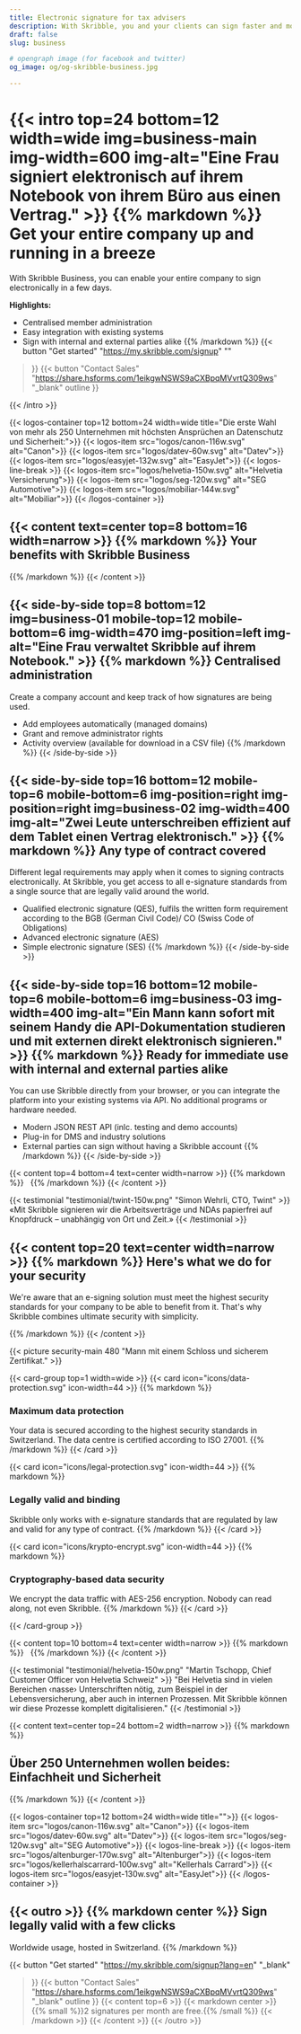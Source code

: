 ```yaml
---
title: Electronic signature for tax advisers
description: With Skribble, you and your clients can sign faster and more securely – from balance sheets to financial statements and tax arrangements.
draft: false
slug: business

# opengraph image (for facebook and twitter)
og_image: og/og-skribble-business.jpg

---
```

{{< intro top=24 bottom=12 width=wide img=business-main img-width=600 img-alt="Eine Frau signiert elektronisch auf ihrem Notebook von ihrem Büro aus einen Vertrag." >}}
{{% markdown %}}
Get your entire company
up and running in a breeze 
===============
With Skribble Business, you can enable your entire company to sign electronically in a few days.

**Highlights:**
- Centralised member administration
- Easy integration with existing systems
- Sign with internal and external parties alike
{{% /markdown %}}
{{< button
  "Get started"
  "https://my.skribble.com/signup"
  ""
>}}
{{< button
  "Contact Sales"
  "https://share.hsforms.com/1eikgwNSWS9aCXBpqMVvrtQ309ws"
  "_blank"
  outline
>}}

{{< /intro >}}


[//]: # (--------------------------------------------------------------------------------------------------------------)

{{< logos-container top=12 bottom=24 width=wide title="Die erste Wahl von mehr als 250 Unternehmen mit höchsten Ansprüchen an Datenschutz und Sicherheit:">}}
  {{< logos-item src="logos/canon-116w.svg" alt="Canon">}}
  {{< logos-item src="logos/datev-60w.svg" alt="Datev">}}
  {{< logos-item src="logos/easyjet-132w.svg" alt="EasyJet">}}
  {{< logos-line-break >}}
  {{< logos-item src="logos/helvetia-150w.svg" alt="Helvetia Versicherung">}}
  {{< logos-item src="logos/seg-120w.svg" alt="SEG Automotive">}}
  {{< logos-item src="logos/mobiliar-144w.svg" alt="Mobiliar">}}
{{< /logos-container >}}

[//]: # (--------------------------------------------------------------------------------------------------------------)

{{< content text=center top=8 bottom=16 width=narrow >}}
{{% markdown %}}
Your benefits
with Skribble Business
---
{{% /markdown %}}
{{< /content >}}

[//]: # (--------------------------------------------------------------------------------------------------------------)

{{< side-by-side top=8 bottom=12 img=business-01 mobile-top=12 mobile-bottom=6 img-width=470 img-position=left img-alt="Eine Frau verwaltet Skribble auf ihrem Notebook." >}}
{{% markdown %}}
Centralised
administration
---
Create a company account and keep track of how signatures are being used.

- Add employees automatically (managed domains)
- Grant and remove administrator rights
-  Activity overview (available for download in a CSV file)
{{% /markdown %}}
{{< /side-by-side >}}

[//]: # (--------------------------------------------------------------------------------------------------------------)

{{< side-by-side top=16 bottom=12 mobile-top=6 mobile-bottom=6 img-position=right img-position=right img=business-02 img-width=400 img-alt="Zwei Leute unterschreiben effizient auf dem Tablet einen Vertrag elektronisch." >}}
{{% markdown %}}
Any type of contract
covered
---
Different legal requirements may apply when it comes to signing contracts electronically. At Skribble, you get access to all e-signature standards from a single source that are legally valid around the world.
- Qualified electronic signature (QES), fulfils the written form requirement according to the BGB (German Civil Code)/ CO (Swiss Code of Obligations)
- Advanced electronic signature (AES)
- Simple electronic signature (SES)
{{% /markdown %}}
{{< /side-by-side >}}

{{< side-by-side top=16 bottom=12 mobile-top=6 mobile-bottom=6 img=business-03 img-width=400 img-alt="Ein Mann kann sofort mit seinem Handy die API-Dokumentation studieren und mit externen direkt elektronisch signieren." >}}
{{% markdown %}}
Ready for immediate use with internal and external parties alike
---
You can use Skribble directly from your browser, or you can integrate the platform into your existing systems via API. No additional programs or hardware needed.

- Modern JSON REST API (inlc. testing and demo accounts)
- Plug-in for DMS and industry solutions
- External parties can sign without having a Skribble account
{{% /markdown %}}
{{< /side-by-side >}}

{{< content top=4 bottom=4 text=center width=narrow >}}
{{% markdown %}}
&nbsp;
{{% /markdown %}}
{{< /content >}}

[//]: # (--------------------------------------------------------------------------------------------------------------)

{{< testimonial "testimonial/twint-150w.png" "Simon Wehrli, CTO, Twint" >}}
«Mit Skribble signieren wir die Arbeitsverträge und NDAs papierfrei auf Knopfdruck – unabhängig von Ort und Zeit.»
{{< /testimonial >}}

[//]: # (--------------------------------------------------------------------------------------------------------------)

{{< content top=20 text=center width=narrow >}}
{{% markdown %}}
Here's what we do
for your security
---
We're aware that an e-signing solution must meet the highest security standards for your company to be able to benefit from it. That's why Skribble combines ultimate security with simplicity.

{{% /markdown %}}
{{< /content >}}

{{< picture security-main 480 "Mann mit einem Schloss und sicherem Zertifikat." >}}

{{< card-group top=1 width=wide >}}
{{< card icon="icons/data-protection.svg" icon-width=44 >}}
{{% markdown %}}
### Maximum data protection
Your data is secured according to the highest security standards in Switzerland. The data centre is certified according to ISO 27001.
{{% /markdown %}}
{{< /card >}}

{{< card icon="icons/legal-protection.svg" icon-width=44 >}}
{{% markdown %}}
### Legally valid and binding
Skribble only works with e-signature standards that are regulated by law and valid for any type of contract.
{{% /markdown %}}
{{< /card >}}

{{< card icon="icons/krypto-encrypt.svg" icon-width=44 >}}
{{% markdown %}}
### Cryptography-based data security
We encrypt the data traffic with AES-256 encryption. Nobody can read along, not even Skribble.
{{% /markdown %}}
{{< /card >}}

{{< /card-group >}}

{{< content top=10 bottom=4 text=center width=narrow >}}
{{% markdown %}}
&nbsp;
{{% /markdown %}}
{{< /content >}}

[//]: # (--------------------------------------------------------------------------------------------------------------)

{{< testimonial "testimonial/helvetia-150w.png" "Martin Tschopp, Chief Customer Officer von Helvetia Schweiz" >}}
"Bei Helvetia sind in vielen Bereichen ‹nasse› Unterschriften nötig, zum Beispiel in der Lebensversicherung, aber auch in internen Prozessen. Mit Skribble können wir diese Prozesse komplett digitalisieren." 
{{< /testimonial >}}

[//]: # (--------------------------------------------------------------------------------------------------------------)

{{< content text=center top=24 bottom=2 width=narrow >}}
{{% markdown %}}
## Über 250 Unternehmen wollen beides: Einfachheit und Sicherheit
{{% /markdown %}}
{{< /content >}}

{{< logos-container top=12 bottom=24 width=wide title="">}}
  {{< logos-item src="logos/canon-116w.svg" alt="Canon">}}
  {{< logos-item src="logos/datev-60w.svg" alt="Datev">}}
  {{< logos-item src="logos/seg-120w.svg" alt="SEG Automotive">}}
  {{< logos-line-break >}}
  {{< logos-item src="logos/altenburger-170w.svg" alt="Altenburger">}}
  {{< logos-item src="logos/kellerhalscarrard-100w.svg" alt="Kellerhals Carrard">}}
  {{< logos-item src="logos/easyjet-130w.svg" alt="EasyJet">}}
{{< /logos-container >}}

[//]: # (--------------------------------------------------------------------------------------------------------------)


{{< outro >}}
{{% markdown center %}}
Sign legally valid with 
a few clicks
---
Worldwide usage, hosted in Switzerland.
{{% /markdown %}}

{{< button
  "Get started"
  "https://my.skribble.com/signup?lang=en"
  "_blank"
>}}
{{< button
  "Contact Sales"
  "https://share.hsforms.com/1eikgwNSWS9aCXBpqMVvrtQ309ws"
  "_blank"
  outline
>}}
{{< content top=6 >}}
{{< markdown center >}}
{{% small %}}2 signatures per month are free.{{% /small %}}
{{< /markdown >}}
{{< /content >}}
{{< /outro >}}


